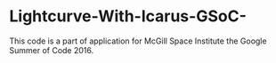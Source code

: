 # Lightcurve-With-Icarus-GSoC-
This code is a part of application for McGill Space Institute the Google Summer of Code 2016.
